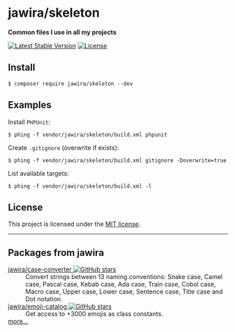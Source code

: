 jawira/skeleton
===============

**Common files I use in all my projects**

[![Latest Stable Version](https://poser.pugx.org/jawira/skeleton/v/stable)](https://packagist.org/packages/jawira/skeleton)
[![License](https://poser.pugx.org/jawira/skeleton/license)](https://packagist.org/packages/jawira/skeleton)

Install
-------

```console
$ composer require jawira/skeleton --dev
```

Examples
--------

Install `PHPUnit`:

```console
$ phing -f vendor/jawira/skeleton/build.xml phpunit
```

Create `.gitignore` (overwrite if exists):

```console
$ phing -f vendor/jawira/skeleton/build.xml gitignore -Doverwrite=true
```

List available targets:

```console
$ phing -f vendor/jawira/skeleton/build.xml -l
```

License
-------

This project is licensed under the [MIT license](./LICENSE.md).


***

Packages from jawira
--------------------

<dl>

<dt>
    <a href="https://packagist.org/packages/jawira/case-converter">jawira/case-converter 
    <img alt="GitHub stars" src="https://badgen.net/github/stars/jawira/case-converter?icon=github"/></a>
</dt>
<dd>Convert strings between 13 naming conventions: Snake case, Camel case,
  Pascal case, Kebab case, Ada case, Train case, Cobol case, Macro case,
  Upper case, Lower case, Sentence case, Title case and Dot notation.
</dd>

<dt>
    <a href="https://packagist.org/packages/jawira/emoji-catalog">jawira/emoji-catalog
    <img alt="GitHub stars" src="https://badgen.net/github/stars/jawira/emoji-catalog?icon=github"/></a>
</dt>
<dd>Get access to +3000 emojis as class constants.</dd>

<dt><a href="https://packagist.org/packages/jawira/">more...</a></dt>
</dl>
